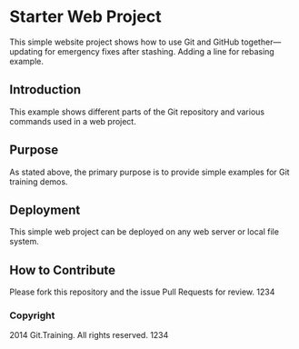 # Starter Web Project

This simple website project shows how to use Git and GitHub together—updating for emergency fixes after stashing. Adding a line for rebasing example.

## Introduction

This example shows different parts of the Git repository and various commands used in a web project.

## Purpose

As stated above, the primary purpose is to provide simple examples for Git training demos.

## Deployment

This simple web project can be deployed on any web server or local file system.

## How to Contribute

Please fork this repository and the issue Pull Requests for review.
1234

### Copyright 

2014 Git.Training. All rights reserved. 1234